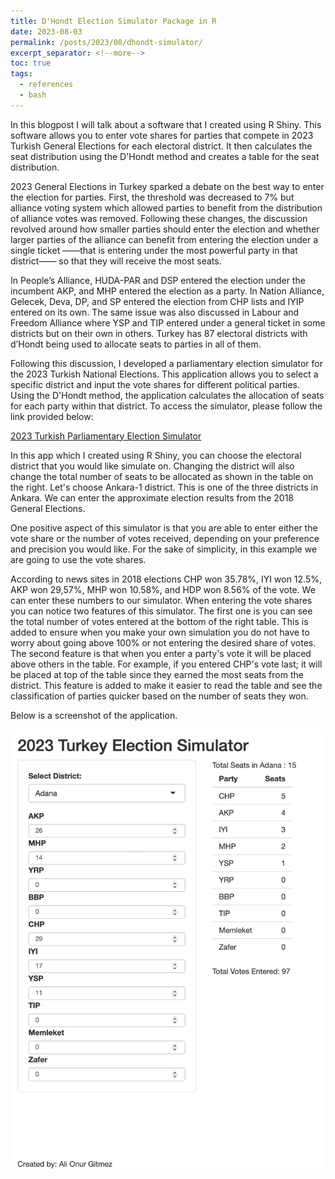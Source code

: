 ```yaml
---
title: D'Hondt Election Simulator Package in R
date: 2023-08-03
permalink: /posts/2023/08/dhondt-simulator/
excerpt_separator: <!--more-->
toc: true
tags:
  - references
  - bash
---
```


In this blogpost I will talk about a software that I created using R Shiny. This software allows you to enter vote shares for parties that compete in 2023 Turkish General Elections for each electoral district. It then calculates the seat distribution using the D'Hondt method and creates a table for the seat distribution.

<!--more-->

2023 General Elections in Turkey sparked a debate on the best way to enter the election for parties. First, the threshold was decreased to 7% but alliance voting system which allowed parties to benefit from the distribution of alliance votes was removed. Following these changes, the discussion revolved around how smaller parties should enter the election and whether larger parties of the alliance can benefit from entering the election under a single ticket ——that is entering under the most powerful party in that district—— so that they will receive the most seats. 

In People’s Alliance, HUDA-PAR and DSP entered the election under the incumbent AKP, and MHP entered the election as a party. In Nation Alliance, Gelecek, Deva, DP, and SP entered the election from CHP lists and IYIP entered on its
own. The same issue was also discussed in Labour and Freedom Alliance where YSP and TIP entered under a general ticket in some districts but on their own in others. Turkey has 87 electoral districts with d’Hondt being used to allocate seats to parties in all of them. 


Following this discussion, I developed a parliamentary election simulator for the 2023 Turkish National Elections. This application allows you to select a specific district and input the vote shares for different political parties. Using the D'Hondt method, the application calculates the allocation of seats for each party within that district. To access the simulator, please follow the link provided below:

[2023 Turkish Parliamentary Election Simulator](https://onurgitmez.shinyapps.io/2023TurkishElectionSimulator/)

In this app which I created using R Shiny, you can choose the electoral district that you would like simulate on. Changing the district will also change the total number of seats to be allocated as shown in the table on the right. Let's choose Ankara-1 district. This is one of the three districts in Ankara. We can enter the approximate election results from the 2018 General Elections. 

One positive aspect of this simulator is that you are able to enter either the vote share or the number of votes received, depending on your preference and precision you would like. For the sake of simplicity, in this example we are going to use the vote shares. 

According to news sites in 2018 elections CHP won 35.78%, IYI won 12.5%, AKP won 29,57%, MHP won 10.58%, and HDP won 8.56% of the vote. We can enter these numbers to our simulator. When entering the vote shares you can notice two features of this simulator. The first one is you can see the total number of votes entered at the bottom of the right table. This is added to ensure when you make your own simulation you do not have to worry about going above 100% or not entering the desired share of votes. The second feature is that when you enter a party's vote it will be placed above others in the table. For example, if you entered CHP's vote last; it will be placed at top of the table since they earned the most seats from the district. This feature is added to make it easier to read the table and see the classification of parties quicker based on the number of seats they won.

Below is a screenshot of the application.

![Turkish Election Simulator-Seat Distribution](/images/software/turkeyelectionsimulator.png)




